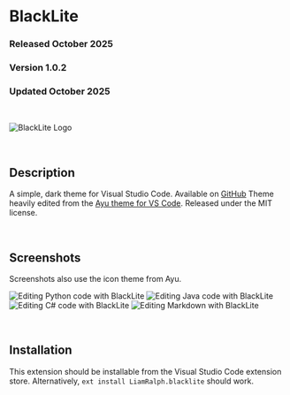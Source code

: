 # BlackLite
### Released October 2025
### Version 1.0.2
### Updated October 2025

<br/>

![BlackLite Logo](https://github.com/Liam-Ralph/vscode-blacklite/raw/HEAD/images/logo.png "BlackLite")

<br/>

## Description
A simple, dark theme for Visual Studio Code. Available on
[GitHub](https://github.com/Liam-Ralph/vscode-blacklite)
Theme heavily edited from the
[Ayu theme for VS Code](https://github.com/ayu-theme/vscode-ayu).
Released under the MIT license.

<br/>

## Screenshots

Screenshots also use the icon theme from Ayu.

![Editing Python code with BlackLite](https://github.com/Liam-Ralph/vscode-blacklite/raw/HEAD/images/ss-python.png "Editing Python")
![Editing Java code with BlackLite](https://github.com/Liam-Ralph/vscode-blacklite/raw/HEAD/images/ss-java.png "Editing Java")
![Editing C# code with BlackLite](https://github.com/Liam-Ralph/vscode-blacklite/raw/HEAD/images/ss-csharp.png "Editing C#")
![Editing Markdown with BlackLite](https://github.com/Liam-Ralph/vscode-blacklite/raw/HEAD/images/ss-markdown.png "Editing Markdown")

<br/>

## Installation
This extension should be installable from the Visual
Studio Code extension store. Alternatively, `ext install LiamRalph.blacklite`
should work.